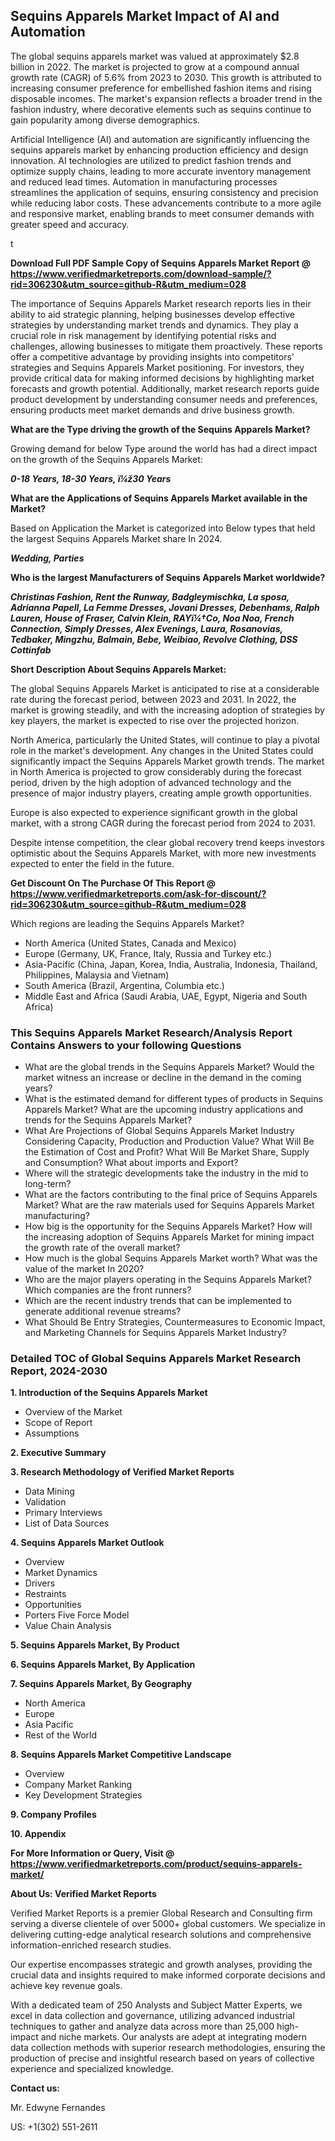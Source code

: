 <h2>Sequins Apparels Market Impact of AI and Automation</h2><p>The global sequins apparels market was valued at approximately $2.8 billion in 2022. The market is projected to grow at a compound annual growth rate (CAGR) of 5.6% from 2023 to 2030. This growth is attributed to increasing consumer preference for embellished fashion items and rising disposable incomes. The market's expansion reflects a broader trend in the fashion industry, where decorative elements such as sequins continue to gain popularity among diverse demographics.</p><p>Artificial Intelligence (AI) and automation are significantly influencing the sequins apparels market by enhancing production efficiency and design innovation. AI technologies are utilized to predict fashion trends and optimize supply chains, leading to more accurate inventory management and reduced lead times. Automation in manufacturing processes streamlines the application of sequins, ensuring consistency and precision while reducing labor costs. These advancements contribute to a more agile and responsive market, enabling brands to meet consumer demands with greater speed and accuracy.</p>t</p><p id="" class=""><strong>Download Full PDF Sample Copy of Sequins Apparels Market Report @ <a href="https://www.verifiedmarketreports.com/download-sample/?rid=306230&utm_source=github-R&utm_medium=028" target="_blank">https://www.verifiedmarketreports.com/download-sample/?rid=306230&utm_source=github-R&utm_medium=028</a></strong></p><p>The importance of&nbsp;Sequins Apparels Market research reports lies in their ability to aid strategic planning, helping businesses develop effective strategies by understanding market trends and dynamics. They play a crucial role in risk management by identifying potential risks and challenges, allowing businesses to mitigate them proactively. These reports offer a competitive advantage by providing insights into competitors' strategies and Sequins Apparels Market positioning. For investors, they provide critical data for making informed decisions by highlighting market forecasts and growth potential. Additionally, market research reports guide product development by understanding consumer needs and preferences, ensuring products meet market demands and drive business growth.</p><p><strong>What are the&nbsp;Type driving the growth of the Sequins Apparels Market?</strong></p><p id="" class="">Growing demand for below Type around the world has had a direct impact on the growth of the Sequins Apparels Market:</p><em><strong>0-18 Years, 18-30 Years, ï¼ž30 Years</strong></em></p><strong>What are the&nbsp;Applications&nbsp;of Sequins Apparels Market available in the Market?</strong></p><p id="" class="">Based on Application the Market is categorized into Below types that held the largest Sequins Apparels Market share In 2024.</p><em><strong>Wedding, Parties</strong></em></p><strong>Who is the largest Manufacturers of Sequins Apparels Market worldwide?</strong></p><p><em><strong>Christinas Fashion, Rent the Runway, Badgleymischka, La sposa, Adrianna Papell, La Femme Dresses, Jovani Dresses, Debenhams, Ralph Lauren, House of Fraser, Calvin Klein, RAYï¼†Co, Noa Noa, French Connection, Simply Dresses, Alex Evenings, Laura, Rosanovias, Tedbaker, Mingzhu, Balmain, Bebe, Weibiao, Revolve Clothing, DSS Cottinfab</strong></em></p><p id="" class=""><strong>Short Description About Sequins Apparels Market:</strong></p><p>The global Sequins Apparels Market is anticipated to rise at a considerable rate during the forecast period, between 2023 and 2031. In 2022, the market is growing steadily, and with the increasing adoption of strategies by key players, the market is expected to rise over the projected horizon.</p><p>North America, particularly the United States, will continue to play a pivotal role in the market's development. Any changes in the United States could significantly impact the Sequins Apparels Market growth trends. The market in North America is projected to grow considerably during the forecast period, driven by the high adoption of advanced technology and the presence of major industry players, creating ample growth opportunities.</p><p>Europe is also expected to experience significant growth in the global market, with a strong CAGR during the forecast period from 2024 to 2031.</p><p>Despite intense competition, the clear global recovery trend keeps investors optimistic about the Sequins Apparels Market, with more new investments expected to enter the field in the future.</p><p id="" class=""><strong>Get Discount On The Purchase Of This Report @ <a href="https://www.verifiedmarketreports.com/ask-for-discount/?rid=306230&utm_source=github-R&utm_medium=028" target="_blank">https://www.verifiedmarketreports.com/ask-for-discount/?rid=306230&utm_source=github-R&utm_medium=028</a></strong></p>Which regions are leading the Sequins Apparels Market?</p><ul><li>North America (United States, Canada and Mexico)</li><li>Europe (Germany, UK, France, Italy, Russia and Turkey etc.)</li><li>Asia-Pacific (China, Japan, Korea, India, Australia, Indonesia, Thailand, Philippines, Malaysia and Vietnam)</li><li>South America (Brazil, Argentina, Columbia etc.)</li><li>Middle East and Africa (Saudi Arabia, UAE, Egypt, Nigeria and South Africa)</li></ul><h3 id="" class="">This Sequins Apparels Market Research/Analysis Report Contains Answers to your following Questions</h3><ul><li>What are the global trends in the Sequins Apparels Market? Would the market witness an increase or decline in the demand in the coming years?</li><li>What is the estimated demand for different types of products in Sequins Apparels Market? What are the upcoming industry applications and trends for the Sequins Apparels Market?</li><li>What Are Projections of Global Sequins Apparels Market Industry Considering Capacity, Production and Production Value? What Will Be the Estimation of Cost and Profit? What Will Be Market Share, Supply and Consumption? What about imports and Export?</li><li>Where will the strategic developments take the industry in the mid to long-term?</li><li>What are the factors contributing to the final price of Sequins Apparels Market? What are the raw materials used for Sequins Apparels Market manufacturing?</li><li>How big is the opportunity for the Sequins Apparels Market? How will the increasing adoption of Sequins Apparels Market for mining impact the growth rate of the overall market?</li><li>How much is the global Sequins Apparels Market worth? What was the value of the market In 2020?</li><li>Who are the major players operating in the Sequins Apparels Market? Which companies are the front runners?</li><li>Which are the recent industry trends that can be implemented to generate additional revenue streams?</li><li>What Should Be Entry Strategies, Countermeasures to Economic Impact, and Marketing Channels for Sequins Apparels Market Industry?</li></ul><h3 id="" class="">Detailed TOC of Global Sequins Apparels Market Research Report, 2024-2030</h3><p id="" class=""><strong>1. Introduction of the Sequins Apparels Market</strong></p><ul><li>Overview of the Market</li><li>Scope of Report</li><li>Assumptions</li></ul><p id="" class=""><strong>2. Executive Summary</strong></p><p id="" class=""><strong>3. Research Methodology of Verified Market Reports</strong></p><ul><li>Data Mining</li><li>Validation</li><li>Primary Interviews</li><li>List of Data Sources</li></ul><p id="" class=""><strong>4. Sequins Apparels Market Outlook</strong></p><ul><li>Overview</li><li>Market Dynamics</li><li>Drivers</li><li>Restraints</li><li>Opportunities</li><li>Porters Five Force Model</li><li>Value Chain Analysis</li></ul><p id="" class=""><strong>5. Sequins Apparels Market, By Product</strong></p><p id="" class=""><strong>6. Sequins Apparels Market, By Application</strong></p><p id="" class=""><strong>7. Sequins Apparels Market, By Geography</strong></p><ul><li>North America</li><li>Europe</li><li>Asia Pacific</li><li>Rest of the World</li></ul><p id="" class=""><strong>8. Sequins Apparels Market Competitive Landscape</strong></p><ul><li>Overview</li><li>Company Market Ranking</li><li>Key Development Strategies</li></ul><p id="" class=""><strong>9. Company Profiles</strong></p><p id="" class=""><strong>10. Appendix</strong></p><p id="" class=""><strong>For More Information or Query, Visit @ <a href="https://www.verifiedmarketreports.com/product/sequins-apparels-market/" target="_blank">https://www.verifiedmarketreports.com/product/sequins-apparels-market/</a></strong></p><p id="" class=""><strong>About Us: Verified Market Reports</strong></p><p id="" class="">Verified Market Reports is a premier Global Research and Consulting firm serving a diverse clientele of over 5000+ global customers. We specialize in delivering cutting-edge analytical research solutions and comprehensive information-enriched research studies.</p><p id="" class="">Our expertise encompasses strategic and growth analyses, providing the crucial data and insights required to make informed corporate decisions and achieve key revenue goals.</p><p id="" class="">With a dedicated team of 250 Analysts and Subject Matter Experts, we excel in data collection and governance, utilizing advanced industrial techniques to gather and analyze data across more than 25,000 high-impact and niche markets. Our analysts are adept at integrating modern data collection methods with superior research methodologies, ensuring the production of precise and insightful research based on years of collective experience and specialized knowledge.</p><p id="" class=""><strong>Contact us:</strong></p><p id="" class="">Mr. Edwyne Fernandes</p><p id="" class="">US: +1(302) 551-2611</p>